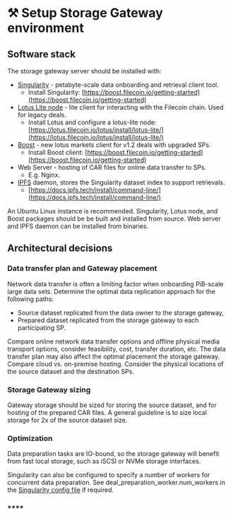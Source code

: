 # ⚒ Setup Storage Gateway environment

## **Software stack**

The storage gateway server should be installed with:

* [Singularity](https://singularity.storage/) - petabyte-scale data onboarding and retrieval client tool.&#x20;
  * Install Singularity: [https://boost.filecoin.io/getting-started](https://boost.filecoin.io/getting-started)
* [Lotus Lite node](https://lotus.filecoin.io/lotus/install/lotus-lite/) - lite client for interacting with the Filecoin chain. Used for legacy deals.
  * Install Lotus and configure a lotus-lite node: [https://lotus.filecoin.io/lotus/install/lotus-lite/](https://lotus.filecoin.io/lotus/install/lotus-lite/)
* [Boost](https://boost.filecoin.io/) - new lotus markets client for v1.2 deals with upgraded SPs.
  * Install Boost client: [https://boost.filecoin.io/getting-started](https://boost.filecoin.io/getting-started)
* Web Server - hosting of CAR files for online data transfer to SPs.&#x20;
  * E.g. Nginx.
* [IPFS](https://docs.ipfs.tech/install/) daemon, stores the Singularity dataset index to support retrievals.
  * [https://docs.ipfs.tech/install/command-line/](https://docs.ipfs.tech/install/command-line/)

An Ubuntu Linux instance is recommended. Singularity, Lotus node, and Boost packages should be be built and installed from source. Web server and IPFS daemon can be installed from binaries.



## Architectural decisions

### Data transfer plan and Gateway placement

Network data transfer is often a limiting factor when onboarding PiB-scale large data sets. Determine the optimal data replication approach for the following paths:

* Source dataset replicated from the data owner to the storage gateway,
* Prepared dataset replicated from the storage gateway to each participating SP.

Compare online network data transfer options and offline physical media transport options, consider feasibility, cost, transfer duration, etc. The data transfer plan may also affect the optimal placement the storage gateway. Compare cloud vs. on-premise hosting. Consider the physical locations of the source dataset and the destination SPs.

### Storage Gateway sizing&#x20;

Gateway storage should be sized for storing the source dataset, and for hosting of the prepared CAR files. A general guideline is to size local storage for 2x of the source dataset size.

### Optimization

Data preparation tasks are IO-bound, so the storage gateway will benefit from fast local storage, such as iSCSI or NVMe storage interfaces. &#x20;

Singularity can also be configured to specify a number of workers for concurrent data preparation. See deal\_preparation\_worker.num\_workers in the [Singularity config file](https://github.com/tech-greedy/singularity/blob/main/config/default.toml) if required.

### ****





